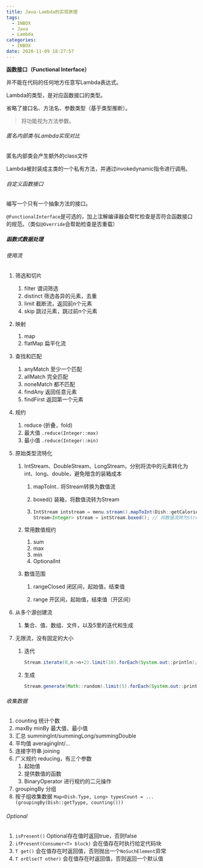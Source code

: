 ```yaml
---
title: Java-Lambda的实现原理
tags:
  - INBOX
  - Java
  - Lambda
categories:
  - INBOX
date: 2020-11-09 18:27:57
---
```




**函数接口（Functional Interface）**

并不能在代码的任何地方任意写Lambda表达式。

Lambda的类型，是对应函数接口的类型。

省略了接口名、方法名、参数类型（基于类型推断）。

> 将功能视为方法参数。



###### 匿名内部类与Lambda实现对比

匿名内部类会产生额外的class文件

Lambda被封装成主类的一个私有方法，并通过invokedynamic指令进行调用。



###### 自定义函数接口

编写一个只有一个抽象方法的接口。

`@FunctionalInterface`是可选的，加上注解编译器会帮忙检查是否符合函数接口的规范。（类似`@Override`会帮助检查是否重载）





##### 函数式数据处理

###### 使用流

1. 筛选和切片

   1. filter 谓词筛选
   2. distinct 筛选各异的元素，去重
   3. limit 截断流，返回前n个元素
   4. skip 跳过元素，跳过前n个元素

2. 映射

   1. map
   2. flatMap 扁平化流

3. 查找和匹配

   1. anyMatch 至少一个匹配
   2. allMatch 完全匹配
   3. noneMatch 都不匹配
   4. findAny 返回任意元素
   5. findFirst 返回第一个元素

4. 规约

   1. reduce (折叠，fold)
   2. 最大值 `.reduce(Integer::max)`
   3. 最小值 `.reduce(Integer::min)`

5. 原始类型流特化

   1. IntStream、DoubleStream、LongStream，分别将流中的元素转化为int、long、double，避免暗含的装箱成本

      1. mapToInt.. 将Stream转换为数值流

      2. boxed() 装箱，将数值流转为Stream

      3. ```java
         IntStream intstream = menu.stream().mapToInt(Dish::getCalories);// 将Stream转换为数值流
         Stream<Integer> stream = intStream.boxed(); // 将数值流转为Stream
         ```

   2. 常用数值规约

      1. sum
      2. max
      3. min
      4. OptionalInt

   3. 数值范围

      1. rangeClosed 闭区间，起始值，结束值

      2. range 开区间，起始值，结束值（开区间）

6. 从多个源创建流

   1. 集合、值、数组、文件，以及5里的迭代和生成

7. 无限流，没有固定的大小

   1. 迭代 

      ```java
      Stream.iterate(0,n->n+2).limit(10).forEach(System.out::println);
      ```

   2. 生成

      ```java
      Stream.generate(Math::random).limit(5).forEach(System.out::println);
      ```




###### 收集数据

1. counting 统计个数
2. maxBy minBy 最大值、最小值
3. 汇总 summingInt/summingLong/summingDouble
4. 平均值 averagingInt/...
5. 连接字符串 joining
6. 广义规约 reducing，有三个参数
   1. 起始值
   2. 提供数值的函数
   3. BinaryOperator 进行规约的二元操作
7. groupingBy 分组
8. 按子组收集数据 `Map<Dish.Type, Long> typesCount = ...(groupingBy(Dish::getTyype, counting()))`



###### Optional

1. `isPresent()` Optional存在值时返回true，否则false
2. `ifPresent(Consumer<T> block)` 会在值存在时执行给定代码块
3. `T get()` 会在值存在时返回值，否则抛出一个`NoSuchElement`异常
4. `T orElse(T other)` 会在值存在时返回值，否则返回一个默认值